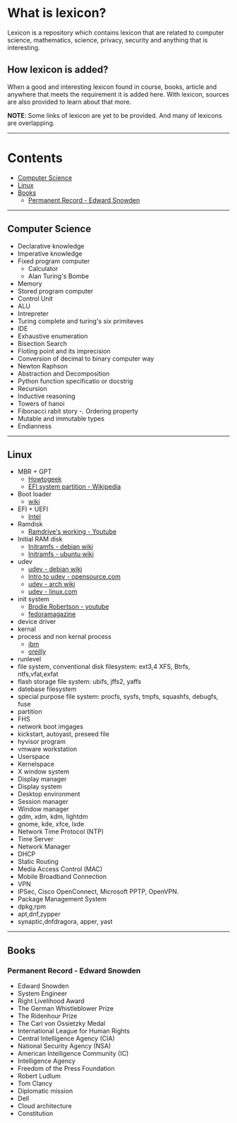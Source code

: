 
# What is lexicon?

Lexicon is a repository which contains lexicon that are related to computer science, mathematics, science, privacy, security and anything that is interesting.  

## How lexicon is added?

When a good and interesting lexicon found in course, books, article and anywhere that meets the requirement it is added here. With lexicon, sources are also provided to learn about that more.

**NOTE**: Some links of lexicon are yet to be provided. And many of lexicons are overlapping.

***

# Contents

- [Computer Science](#computer-science)
- [Linux](#linux)
- [Books](#books)
    - [Permanent Record - Edward Snowden](#permanent-record---edward-snowden)

***

## Computer Science

- Declarative knowledge
- Imperative knowledge
- Fixed program computer
	- Calculator
	- Alan Turing's Bombe
- Memory
- Stored program computer
- Control Unit
- ALU
- Intrepreter
- Turing complete and turing's six primiteves
- IDE
- Exhaustive enumeration
- Bisection Search
- Floting point and its imprecision
- Conversion of decimal to binary computer way
- Newton Raphson
- Abstraction and Decomposition
- Python function specificatio or docstrig
- Recursion
- Inductive reasoning
- Towers of hanoi
- Fibonacci rabit story
-. Ordering property
- Mutable and immutable types
- Endianness

***

## Linux

- MBR + GPT
	- [Howtogeek](https://www.howtogeek.com/193669/whats-the-difference-between-gpt-and-mbr-when-partitioning-a-drive/)
	- [EFI system partition - Wikipedia](https://en.wikipedia.org/wiki/EFI_system_partition#Linux)
- Boot loader
	- [wiki](https://en.wikipedia.org/wiki/Linux_startup_process)
- EFI + UEFI
	- [Intel](https://www.intel.com/content/www/us/en/architecture-and-technology/unified-extensible-firmware-interface/efi-homepage-general-technology.html)
- Ramdisk
	- [Ramdrive's working - Youtube](https://www.youtube.com/watch?v=6pp_krChw_A)
- Initial RAM disk
	- [Initramfs - debian wiki](https://wiki.debian.org/initramfs)
	- [Initramfs - ubuntu wiki](https://wiki.ubuntu.com/Initramfs)
- udev
	- [udev - debian wiki](https://wiki.debian.org/udev) 
	- [Intro to udev - opensource.com](https://opensource.com/article/18/11/udev)
	- [udev - arch wiki](https://wiki.archlinux.org/title/udev) 
	- [udev - linux.com](https://www.linux.com/news/udev-introduction-device-management-modern-linux-system/)
- init system
	- [Brodie Robertson - youtube](https://www.youtube.com/watch?v=lDdVUlXLjx8)
	- [fedoramagazine](https://fedoramagazine.org/what-is-an-init-system/)
- device driver
- kernal
- process and non kernal process
	- [ibm](https://www.ibm.com/docs/en/aix/7.2?topic=processes-introduction-kernel)
	- [oreilly](https://www.oreilly.com/library/view/understanding-the-linux/0596002130/ch01s06.html)
- runlevel
- file system, conventional disk filesystem: ext3,4 XFS, Btrfs, ntfs,vfat,exfat
- flash storage file system: ubifs, jffs2, yaffs
- datebase filesystem
- special purpose file system: procfs, sysfs, tmpfs, squashfs, debugfs, fuse
- partition
- FHS
- network boot imgages
- kickstart, autoyast, preseed file
- hyvisor program
- vmware workstation
- Userspace
- Kernelspace
- X window system
- Display manager
- Display system
- Desktop environment
- Session manager
- Window manager
- gdm, xdm, kdm, lightdm
- gnome, kde, xfce, lxde
- Network Time Protocol (NTP)
- Time Server
- Network Manager
- DHCP
- Static Routing
- Media Access Control (MAC)
- Mobile Broadband Connection
- VPN
- IPSec, Cisco OpenConnect, Microsoft PPTP, OpenVPN.
- Package Management System
- dpkg,rpm
- apt,dnf,zypper
- synaptic,dnfdragora, apper, yast
 

***

## Books

### Permanent Record - Edward Snowden

- Edward Snowden
- System Engineer
- Right Livelihood Award
- The German Whistleblower Prize
- The Ridenhour Prize
- The Carl von Ossietzky Medal
- International League for Human Rights 
- Central Intelligence Agency (CIA)
- National Security Agency (NSA) 
- American Intelligence Community (IC)
- Intelligence Agency
- Freedom of the Press Foundation
- Robert Ludlum
- Tom Clancy
- Diplomatic mission
- Dell
- Cloud architecture
- Constitution
